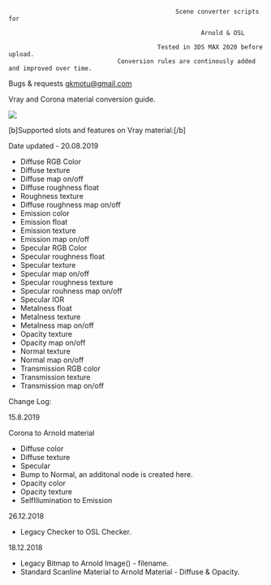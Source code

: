                           
                          
                                                  Scene converter scripts for
                                                           
                                                         Arnold & OSL

                                             Tested in 3DS MAX 2020 before upload.
                                  Conversion rules are continously added and improved over time.



Bugs & requests gkmotu@gmail.com

Vray and Corona material conversion guide.

![](overview.gif)



[b]Supported slots and features on Vray material:[/b]

Date updated - 20.08.2019

- Diffuse RGB Color
- Diffuse texture
- Diffuse map on/off
- Diffuse roughness float
- Roughness texture
- Diffuse roughness map on/off
- Emission color
- Emission float
- Emission texture
- Emission map on/off
- Specular RGB Color
- Specular roughness float
- Specular texture
- Specular map on/off
- Specular roughness texture
- Specular rouhness map on/off
- Specular IOR
- Metalness float
- Metalness texture
- Metalness map on/off
- Opacity texture
- Opacity map on/off
- Normal texture
- Normal map on/off
- Transmission RGB color
- Transmission texture
- Transmission map on/off


Change Log:


15.8.2019

Corona to Arnold material

- Diffuse color
- Diffuse texture
- Specular
- Bump to Normal, an additonal node is created here.
- Opacity color
- Opacity texture
- SelfIllumination to Emission


26.12.2018

- Legacy Checker to OSL Checker.

18.12.2018

- Legacy Bitmap to Arnold Image() - filename.
- Standard Scanline Material to Arnold Material - Diffuse & Opacity.



